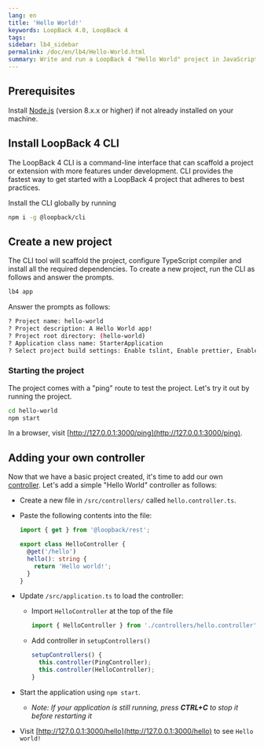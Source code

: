 ```yaml
---
lang: en
title: 'Hello World!'
keywords: LoopBack 4.0, LoopBack 4
tags:
sidebar: lb4_sidebar
permalink: /doc/en/lb4/Hello-World.html
summary: Write and run a LoopBack 4 "Hello World" project in JavaScript and TypeScript.
---
```


## Prerequisites

Install [Node.js](https://nodejs.org/en/download/) (version 8.x.x or higher) if
not already installed on your machine.

## Install LoopBack 4 CLI

The LoopBack 4 CLI is a command-line interface that can scaffold a project or
extension with more features under development. CLI provides the fastest way to
get started with a LoopBack 4 project that adheres to best practices.

Install the CLI globally by running

```sh
npm i -g @loopback/cli
```

## Create a new project

The CLI tool will scaffold the project, configure TypeScript compiler and
install all the required dependencies. To create a new project, run the CLI as
follows and answer the prompts.

```sh
lb4 app
```

Answer the prompts as follows:

```sh
? Project name: hello-world
? Project description: A Hello World app!
? Project root directory: (hello-world)
? Application class name: StarterApplication
? Select project build settings: Enable tslint, Enable prettier, Enable mocha, Enable loopbackBuild
```

### Starting the project

The project comes with a "ping" route to test the project. Let's try it out by running the project.

```sh
cd hello-world
npm start
```

In a browser, visit [http://127.0.0.1:3000/ping](http://127.0.0.1:3000/ping).

## Adding your own controller

Now that we have a basic project created, it's time to add our own [controller](Controllers.html).
Let's add a simple "Hello World" controller as follows:

* Create a new file in `/src/controllers/` called `hello.controller.ts`.

* Paste the following contents into the file:

  ```ts
  import { get } from '@loopback/rest';

  export class HelloController {
    @get('/hello')
    hello(): string {
      return 'Hello world!';
    }
  }
  ```

* Update `/src/application.ts` to load the controller:

  * Import `HelloController` at the top of the file

    ```ts
    import { HelloController } from './controllers/hello.controller';
    ```

  * Add controller in `setupControllers()`
    ```ts
    setupControllers() {
      this.controller(PingController);
      this.controller(HelloController);
    }
    ```

* Start the application using `npm start`.

  * _Note: If your application is still running, press **CTRL+C** to stop it before restarting it_

* Visit [http://127.0.0.1:3000/hello](http://127.0.0.1:3000/hello) to see `Hello world!`
